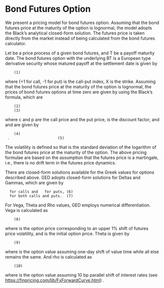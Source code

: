 # Bond Futures Option

We present a pricing model for bond futures option. Assuming that the bond futures price at the maturity of the option is lognormal, the model adopts the Black’s analytical closed-form solution.  The futures price is taken directly from the market instead of being calculated from the bond futures calculator.

Let   be a price process of a given bond futures, and T be a payoff maturity date.  The bond futures option with the underlying BT is a European type derivative security whose matured payoff at the settlement date is given by

	 	(1)

where   (+1 for call, -1 for put) is the call-put index, X is the strike.  Assuming that the bond futures price at the maturity of the option is lognormal, the prices of bond futures options at time zero are given by using the Black’s formula, which are

	 	(2)
	 	(3)

where c and p are the call price and the put price,   is the discount factor, and   and   are given by

	 	(4)
	 .                     	(5)

The volatility  is defined so that   is the standard deviation of the logarithm of the bond futures price at the maturity of the option.  The above pricing formulae are based on the assumption that the futures price is a martingale, i.e., there is no drift term in the futures price dynamics.

There are closed-form solutions available for the Greek values for options described above.  GED adopts closed-form solutions for Deltas and Gammas, which are given by

	  for calls and   for puts,	(6)
	  for both calls and puts.	(7)

For Vega, Theta and Rho values, GED employs numerical differentiation.  Vega is calculated as

	 	(8)

where   is the option price corresponding to an upper 1% shift of futures price volatility, and   is the initial option price.  Theta is given by

	 	(9)

where   is the option value assuming one-day shift of value time while all else remains the same.  And rho is calculated as

	 	(10)

where   is the option value assuming 10 bp parallel shift of interest rates (see https://finpricing.com/lib/FxForwardCurve.html)
.

